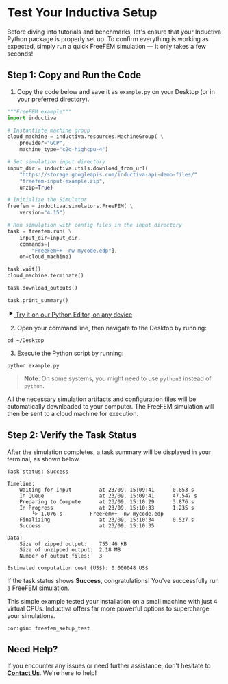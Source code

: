 # Test Your Inductiva Setup
Before diving into tutorials and benchmarks, let's ensure that your Inductiva Python package is properly set up. To confirm everything is working as expected, simply run a quick FreeFEM simulation — it only takes a few seconds!

## Step 1: Copy and Run the Code

1. Copy the code below and save it as `example.py` on your Desktop (or in your preferred directory).

```python
"""FreeFEM example"""
import inductiva

# Instantiate machine group
cloud_machine = inductiva.resources.MachineGroup( \
    provider="GCP",
    machine_type="c2d-highcpu-4")

# Set simulation input directory
input_dir = inductiva.utils.download_from_url(
    "https://storage.googleapis.com/inductiva-api-demo-files/"
    "freefem-input-example.zip",
    unzip=True)

# Initialize the Simulator
freefem = inductiva.simulators.FreeFEM( \
    version="4.15")

# Run simulation with config files in the input directory
task = freefem.run( \
    input_dir=input_dir,
    commands=[
        "FreeFem++ -nw mycode.edp"],
    on=cloud_machine)

task.wait()
cloud_machine.terminate()

task.download_outputs()

task.print_summary()

```

<a href="https://console.inductiva.ai/editor?simulator_name=freefem" class="try-playground-button" target="_blank">
  <svg class="icon" xmlns="http://www.w3.org/2000/svg" width="16" height="16" viewBox="0 0 24 24" fill="currentColor">
    <path d="M8 5v14l11-7z"/>
  </svg>
  Try it on our Python Editor, on any device
</a>

2. Open your command line, then navigate to the Desktop by running:

```
cd ~/Desktop
```

3. Execute the Python script by running:

```
python example.py
```

> **Note**: On some systems, you might need to use `python3` instead of `python`.

All the necessary simulation artifacts and configuration files will be automatically downloaded to your computer. The FreeFEM simulation will then be sent to a cloud machine for execution.

## Step 2: Verify the Task Status
After the simulation completes, a task summary will be displayed in your terminal, as shown below. 

```
Task status: Success

Timeline:
	Waiting for Input         at 23/09, 15:09:41      0.853 s
	In Queue                  at 23/09, 15:09:41      47.547 s
	Preparing to Compute      at 23/09, 15:10:29      3.876 s
	In Progress               at 23/09, 15:10:33      1.235 s
		└> 1.076 s         FreeFem++ -nw mycode.edp
	Finalizing                at 23/09, 15:10:34      0.527 s
	Success                   at 23/09, 15:10:35      

Data:
	Size of zipped output:    755.46 KB
	Size of unzipped output:  2.18 MB
	Number of output files:   3

Estimated computation cost (US$): 0.000048 US$
```

If the task status shows **Success**, congratulations! You've successfully run a FreeFEM simulation.

This simple example tested your installation on a small machine with just 4 virtual CPUs. Inductiva offers far more powerful options to supercharge your simulations.

```{banner_small}
:origin: freefem_setup_test
```

## Need Help?
If you encounter any issues or need further assistance, don't hesitate to [**Contact Us**](mailto:support@inductiva.ai). We're here to help!
